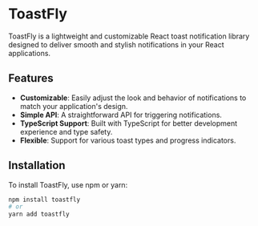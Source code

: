 # ToastFly

ToastFly is a lightweight and customizable React toast notification library designed to deliver smooth and stylish notifications in your React applications.

## Features

- **Customizable**: Easily adjust the look and behavior of notifications to match your application's design.
- **Simple API**: A straightforward API for triggering notifications.
- **TypeScript Support**: Built with TypeScript for better development experience and type safety.
- **Flexible**: Support for various toast types and progress indicators.

## Installation

To install ToastFly, use npm or yarn:

```bash
npm install toastfly
# or
yarn add toastfly
